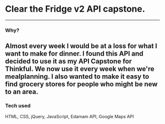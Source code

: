 # Clear the Fridge v2 API capstone.
---
### Why?
Almost every week I would be at a loss for what I want to make for dinner. I found this API and decided to use it as my API Capstone for Thinkful. We now use it every week when we're mealplanning. I also wanted to make it easy to find grocery stores for people who might be new to an area.
---
### Tech used
HTML, CSS, jQuery, JavaScript, Edamam API, Google Maps API